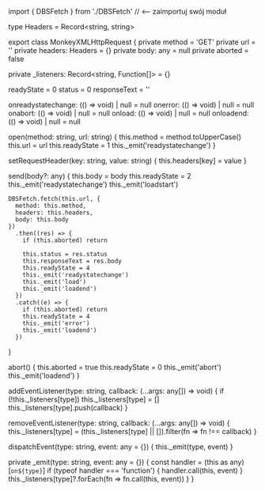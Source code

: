 import { DBSFetch } from './DBSFetch' // <-- zaimportuj swój moduł

type Headers = Record<string, string>

export class MonkeyXMLHttpRequest {
  private method = 'GET'
  private url = ''
  private headers: Headers = {}
  private body: any = null
  private aborted = false

  private _listeners: Record<string, Function[]> = {}

  readyState = 0
  status = 0
  responseText = ''

  onreadystatechange: (() => void) | null = null
  onerror: (() => void) | null = null
  onabort: (() => void) | null = null
  onload: (() => void) | null = null
  onloadend: (() => void) | null = null

  open(method: string, url: string) {
    this.method = method.toUpperCase()
    this.url = url
    this.readyState = 1
    this._emit('readystatechange')
  }

  setRequestHeader(key: string, value: string) {
    this.headers[key] = value
  }

  send(body?: any) {
    this.body = body
    this.readyState = 2
    this._emit('readystatechange')
    this._emit('loadstart')

    DBSFetch.fetch(this.url, {
      method: this.method,
      headers: this.headers,
      body: this.body
    })
      .then((res) => {
        if (this.aborted) return

        this.status = res.status
        this.responseText = res.body
        this.readyState = 4
        this._emit('readystatechange')
        this._emit('load')
        this._emit('loadend')
      })
      .catch((e) => {
        if (this.aborted) return
        this.readyState = 4
        this._emit('error')
        this._emit('loadend')
      })
  }

  abort() {
    this.aborted = true
    this.readyState = 0
    this._emit('abort')
    this._emit('loadend')
  }

  addEventListener(type: string, callback: (...args: any[]) => void) {
    if (!this._listeners[type]) this._listeners[type] = []
    this._listeners[type].push(callback)
  }

  removeEventListener(type: string, callback: (...args: any[]) => void) {
    this._listeners[type] = (this._listeners[type] || []).filter(fn => fn !== callback)
  }

  dispatchEvent(type: string, event: any = {}) {
    this._emit(type, event)
  }

  private _emit(type: string, event: any = {}) {
    const handler = (this as any)[`on${type}`]
    if (typeof handler === 'function') {
      handler.call(this, event)
    }
    this._listeners[type]?.forEach(fn => fn.call(this, event))
  }
}

